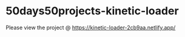 # 50days50projects-kinetic-loader

Please view the project @ https://kinetic-loader-2cb9aa.netlify.app/